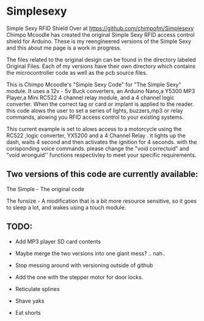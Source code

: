 # Simplesexy




Simple Sexy RFID Shield 
Over at https://github.com/chimpofm/Simplesexy Chimpo Mcoodle has created the original Simple Sexy RFID access control shield for Arduino.
These is my reengineered versions of the Simple Sexy and this about me page is a work in progress.

The files related to the original design can be found in the directory labeled Original Files.  Each of my versions have their own directory which contains the microcontroller code as well as the pcb source files.



This is Chimpo Mcoodle's "Simple Sexy Code" for "The Simple Sexy" module. It uses a 12v - 5v Buck converters,
an Arduino Nano,a Y5300 MP3 Player,a Mini RC522 4 channel relay module, and a 4 channel logic converter. 
When the correct tag or card or implant is applied to the reader. this code alows the user to set a series of 
lights, buzzers,mp3 or relay commands, alowing you RFID access control to your existing systems.


This current example is set to alows access to a motorcycle using the RC522 ,logic converter, YX5200 and a 4 
Channel Relay . it lights up the dash, waits 4 second and then activates the ignition for 4 seconds. with the 
corisponding voice commands. please change the "void correctuid" and "void wronguid'' functions respectivley 
to meet your specific requirements. 


## Two versions of this code are currently available:

The Simple - The original code

The funsize - A modification that is a bit more resource sensitive, so it goes to sleep a lot, and wakes using a touch module.


## TODO: 
- Add MP3 player SD card contents

- Maybe merge the two versions into one giant mess? .. nah..

- Stop messing around with versioning outside of github

- Add the one with the stepper motor for door locks.

- Reticulate splines

- Shave yaks

- Eat shorts

